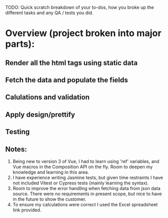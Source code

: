 TODO: Quick scratch breakdown of your to-dos, how you broke up the different tasks and any QA / tests you did.

# Overview (project broken into major parts):
## Render all the html tags using static data
## Fetch the data and populate the fields
## Calulations and validation
## Apply design/prettify
## Testing

## Notes:
1. Being new to version 3 of Vue, I had to learn using 'ref' variables, and Vue macros in the Composition API on the fly. Room to deepen my knowledge and learning in this area.
2. I have experience writing Jasmine tests, but given time restraints I have not included Vitest or Cypress tests (mainly learning the syntax).
3. Room to improve the error handling when fetching data from json data source. There were no requirements in present scope, but nice to have in the future to show the customer.
4. To ensure my calculations were correct I used the Excel spreadsheet link provided.
